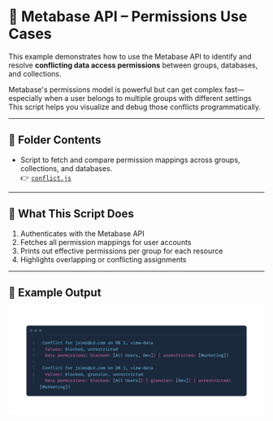 
# 🔐 Metabase API – Permissions Use Cases

This example demonstrates how to use the Metabase API to identify and resolve **conflicting data access permissions** between groups, databases, and collections.

Metabase's permissions model is powerful but can get complex fast—especially when a user belongs to multiple groups with different settings
This script helps you visualize and debug those conflicts programmatically.

---

## 📂 Folder Contents

- Script to fetch and compare permission mappings across groups, collections, and databases.  
👉 [`conflict.js`](https://github.com/FilmonK/metabase-api-examples/blob/main/permissions/conflicts.js)
---

## 🧪 What This Script Does

1. Authenticates with the Metabase API
2. Fetches all permission mappings for user accounts
3. Prints out effective permissions per group for each resource
4. Highlights overlapping or conflicting assignments

---

## 📸 Example Output

<img src="../readme_media/permissions.png" alt="Permissions Output Sample" width="600" />

